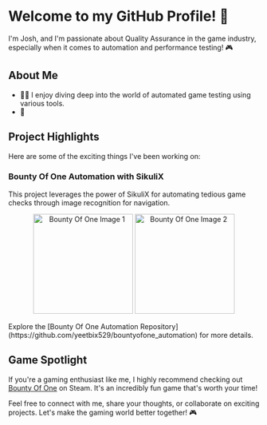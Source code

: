 <!--
**yeetbix529/yeetbix529** is a ✨ _special_ ✨ repository because its `README.md` (this file) appears on your GitHub profile.

Here are some ideas to get you started:

- 🔭 I’m currently working on ...
- 🌱 I’m currently learning ...
- 👯 I’m looking to collaborate on ...
- 🤔 I’m looking for help with ...
- 💬 Ask me about ...
- 📫 How to reach me: ...
- 😄 Pronouns: ...
- ⚡ Fun fact: ...
-->
# Welcome to my GitHub Profile! 👋

I'm Josh, and I'm passionate about Quality Assurance in the game industry, especially when it comes to automation and performance testing! 🎮  

## About Me
- 👨‍💻 I enjoy diving deep into the world of automated game testing using various tools.
- 🌟 

## Project Highlights
Here are some of the exciting things I've been working on:

### Bounty Of One Automation with SikuliX
This project leverages the power of SikuliX for automating tedious game checks through image recognition for navigation.  
<p align="center">
  <img src="https://github.com/yeetbix529/yeetbix529/assets/68143085/0d1cf7e7-742c-4566-ae57-5c3263f95e65" alt="Bounty Of One Image 1" width="200" height="200">
  <img src="https://github.com/yeetbix529/yeetbix529/assets/68143085/392507cf-5c74-4c0a-999f-744309691d25" alt="Bounty Of One Image 2" width="200" height="200">
</p>
Explore the [Bounty Of One Automation Repository](https://github.com/yeetbix529/bountyofone_automation) for more details.

## Game Spotlight
If you're a gaming enthusiast like me, I highly recommend checking out [Bounty Of One](https://store.steampowered.com/app/1968730/Bounty_of_One/) on Steam. It's an incredibly fun game that's worth your time!

Feel free to connect with me, share your thoughts, or collaborate on exciting projects. Let's make the gaming world better together! 🎮

